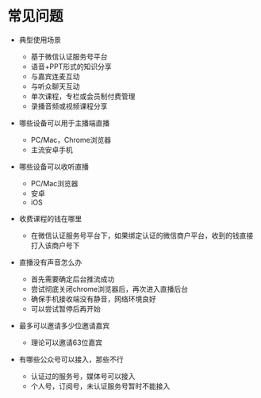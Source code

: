 # 常见问题

- 典型使用场景
    - 基于微信认证服务号平台
    - 语音+PPT形式的知识分享
    - 与嘉宾连麦互动
    - 与听众聊天互动
    - 单次课程，专栏或会员制付费管理
    - 录播音频或视频课程分享


- 哪些设备可以用于主播端直播
    - PC/Mac，Chrome浏览器
    - 主流安卓手机


- 哪些设备可以收听直播
    - PC/Mac浏览器
    - 安卓
    - iOS


- 收费课程的钱在哪里
    - 在微信认证服务号平台下，如果绑定认证的微信商户平台，收到的钱直接打入该商户号下


- 直播没有声音怎么办
    - 首先需要确定后台推流成功
    - 尝试彻底关闭chrome浏览器后，再次进入直播后台
    - 确保手机接收端没有静音，网络环境良好
    - 可以尝试暂停后再开始


- 最多可以邀请多少位邀请嘉宾
    - 理论可以邀请63位嘉宾


- 有哪些公众号可以接入，那些不行
    - 认证过的服务号，媒体号可以接入
    - 个人号，订阅号，未认证服务号暂时不能接入
